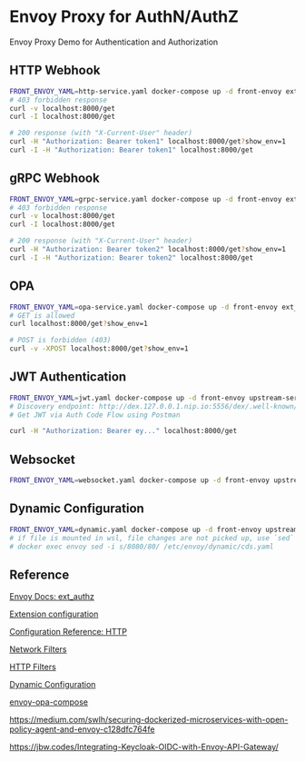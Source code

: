 # Envoy Proxy for AuthN/AuthZ

Envoy Proxy Demo for Authentication and Authorization

## HTTP Webhook

```sh
FRONT_ENVOY_YAML=http-service.yaml docker-compose up -d front-envoy ext_authz-http-service upstream-service
# 403 forbidden response
curl -v localhost:8000/get
curl -I localhost:8000/get

# 200 response (with "X-Current-User" header)
curl -H "Authorization: Bearer token1" localhost:8000/get?show_env=1
curl -I -H "Authorization: Bearer token1" localhost:8000/get
```

## gRPC Webhook

```sh
FRONT_ENVOY_YAML=grpc-service.yaml docker-compose up -d front-envoy ext_authz-grpc-service upstream-service
# 403 forbidden response
curl -v localhost:8000/get
curl -I localhost:8000/get

# 200 response (with "X-Current-User" header)
curl -H "Authorization: Bearer token2" localhost:8000/get?show_env=1
curl -I -H "Authorization: Bearer token2" localhost:8000/get
```

## OPA

```sh
FRONT_ENVOY_YAML=opa-service.yaml docker-compose up -d front-envoy ext_authz-opa-service upstream-service
# GET is allowed
curl localhost:8000/get?show_env=1

# POST is forbidden (403)
curl -v -XPOST localhost:8000/get?show_env=1
```

## JWT Authentication

```sh
FRONT_ENVOY_YAML=jwt.yaml docker-compose up -d front-envoy upstream-service dex
# Discovery endpoint: http://dex.127.0.0.1.nip.io:5556/dex/.well-known/openid-configuration
# Get JWT via Auth Code Flow using Postman

curl -H "Authorization: Bearer ey..." localhost:8000/get
```

## Websocket

```sh
FRONT_ENVOY_YAML=websocket.yaml docker-compose up -d front-envoy upstream-websocket-service
```

## Dynamic Configuration

```sh
FRONT_ENVOY_YAML=dynamic.yaml docker-compose up -d front-envoy upstream-service
# if file is mounted in wsl, file changes are not picked up, use `sed` instead
# docker exec envoy sed -i s/8080/80/ /etc/envoy/dynamic/cds.yaml
```

## Reference

[Envoy Docs: ext_authz](https://www.envoyproxy.io/docs/envoy/latest/start/sandboxes/ext_authz)

[Extension configuration](https://www.envoyproxy.io/docs/envoy/latest/configuration/overview/extension)

[Configuration Reference: HTTP](https://www.envoyproxy.io/docs/envoy/latest/configuration/http/http)

[Network Filters](https://www.envoyproxy.io/docs/envoy/latest/configuration/listeners/network_filters/network_filters)

[HTTP Filters](https://www.envoyproxy.io/docs/envoy/latest/configuration/http/http_filters/http_filters)

[Dynamic Configuration](https://www.envoyproxy.io/docs/envoy/latest/configuration/overview/examples)

[envoy-opa-compose](http://github.com/shanesoh/envoy-opa-compose)

https://medium.com/swlh/securing-dockerized-microservices-with-open-policy-agent-and-envoy-c128dfc764fe

https://jbw.codes/Integrating-Keycloak-OIDC-with-Envoy-API-Gateway/
